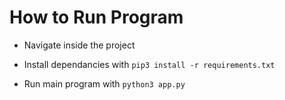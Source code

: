 # How to Run Program

- Navigate inside the project

- Install dependancies with `pip3 install -r requirements.txt`

- Run main program with `python3 app.py`
